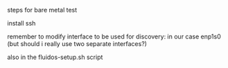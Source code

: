 steps for bare metal test

install ssh

remember to modify interface to be used for discovery: in our case enp1s0 (but should i really use two separate interfaces?)

also in the fluidos-setup.sh script